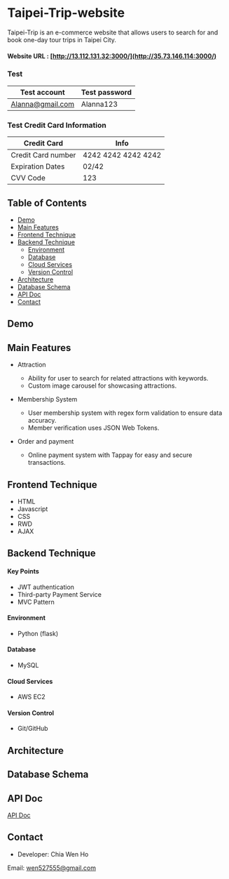 # Taipei-Trip-website

Taipei-Trip is an e-commerce website that allows users to search for and book one-day tour trips in Taipei City.

#### Website URL : [http://13.112.131.32:3000/](http://35.73.146.114:3000/)

### Test

Test account  | Test password
------------- | -------------
Alanna@gmail.com  | Alanna123



### Test Credit Card Information

Credit Card  | Info
------------- | -------------
Credit Card number  | 4242 4242 4242 4242
Expiration Dates  | 02/42
CVV Code  | 123


## Table of Contents

- [Demo](#demo)
- [Main Features](#main-features)
- [Frontend Technique](#frontend-technique)
- [Backend Technique]((#backend-technique))
  - [Environment](#environment)
  - [Database](#database)
  - [Cloud Services](#cloud-services)
  - [Version Control](#version-control)
- [Architecture](#architecture)
- [Database Schema](#database-schema)
- [API Doc](#api-doc)
- [Contact](#contact)

## Demo
## Main Features

+ Attraction
  + Ability for user to search for related attractions with keywords.
  + Custom image carousel for showcasing attractions.

+ Membership System
  + User membership system with regex form validation to ensure data accuracy.
  + Member verification uses JSON Web Tokens.

+ Order and payment
  + Online payment system with Tappay for easy and secure transactions.

## Frontend Technique

- HTML
- Javascript
- CSS
- RWD
- AJAX

## Backend Technique
#### Key Points
- JWT authentication
- Third-party Payment Service
- MVC Pattern

#### Environment
- Python (flask)
#### Database
- MySQL
#### Cloud Services
- AWS EC2
#### Version Control
- Git/GitHub

## Architecture
## Database Schema

## API Doc
[API Doc](https://app.swaggerhub.com/apis-docs/padax/taipei-day-trip/1.1.0)

## Contact
- Developer: Chia Wen Ho

Email: wen527555@gmail.com
